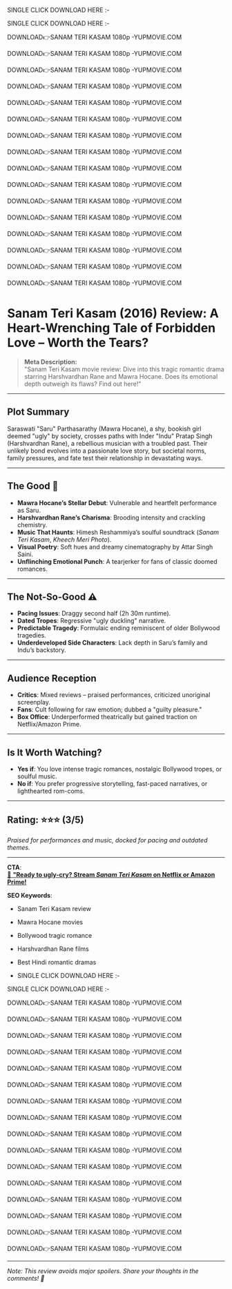 SINGLE CLICK DOWNLOAD HERE :-

SINGLE CLICK DOWNLOAD HERE :-

DOWNLOAD👉SANAM TERI KASAM 1080p -YUPMOVIE.COM

DOWNLOAD👉SANAM TERI KASAM 1080p -YUPMOVIE.COM

DOWNLOAD👉SANAM TERI KASAM 1080p -YUPMOVIE.COM

DOWNLOAD👉SANAM TERI KASAM 1080p -YUPMOVIE.COM

DOWNLOAD👉SANAM TERI KASAM 1080p -YUPMOVIE.COM

DOWNLOAD👉SANAM TERI KASAM 1080p -YUPMOVIE.COM

DOWNLOAD👉SANAM TERI KASAM 1080p -YUPMOVIE.COM

DOWNLOAD👉SANAM TERI KASAM 1080p -YUPMOVIE.COM

DOWNLOAD👉SANAM TERI KASAM 1080p -YUPMOVIE.COM

DOWNLOAD👉SANAM TERI KASAM 1080p -YUPMOVIE.COM

DOWNLOAD👉SANAM TERI KASAM 1080p -YUPMOVIE.COM

DOWNLOAD👉SANAM TERI KASAM 1080p -YUPMOVIE.COM

DOWNLOAD👉SANAM TERI KASAM 1080p -YUPMOVIE.COM

DOWNLOAD👉SANAM TERI KASAM 1080p -YUPMOVIE.COM

DOWNLOAD👉SANAM TERI KASAM 1080p -YUPMOVIE.COM

DOWNLOAD👉SANAM TERI KASAM 1080p -YUPMOVIE.COM

# Sanam Teri Kasam (2016) Review: A Heart-Wrenching Tale of Forbidden Love – Worth the Tears?

> **Meta Description:**  
> "Sanam Teri Kasam movie review: Dive into this tragic romantic drama starring Harshvardhan Rane and Mawra Hocane. Does its emotional depth outweigh its flaws? Find out here!"

---

## **Plot Summary**  
Saraswati "Saru" Parthasarathy (Mawra Hocane), a shy, bookish girl deemed "ugly" by society, crosses paths with Inder "Indu" Pratap Singh (Harshvardhan Rane), a rebellious musician with a troubled past. Their unlikely bond evolves into a passionate love story, but societal norms, family pressures, and fate test their relationship in devastating ways.

---

## **The Good** 🌟  
- **Mawra Hocane’s Stellar Debut**: Vulnerable and heartfelt performance as Saru.  
- **Harshvardhan Rane’s Charisma**: Brooding intensity and crackling chemistry.  
- **Music That Haunts**: Himesh Reshammiya’s soulful soundtrack (*Sanam Teri Kasam*, *Kheech Meri Photo*).  
- **Visual Poetry**: Soft hues and dreamy cinematography by Attar Singh Saini.  
- **Unflinching Emotional Punch**: A tearjerker for fans of classic doomed romances.  

---

## **The Not-So-Good** ⚠️  
- **Pacing Issues**: Draggy second half (2h 30m runtime).  
- **Dated Tropes**: Regressive "ugly duckling" narrative.  
- **Predictable Tragedy**: Formulaic ending reminiscent of older Bollywood tragedies.  
- **Underdeveloped Side Characters**: Lack depth in Saru’s family and Indu’s backstory.  

---

## **Audience Reception**  
- **Critics**: Mixed reviews – praised performances, criticized unoriginal screenplay.  
- **Fans**: Cult following for raw emotion; dubbed a "guilty pleasure."  
- **Box Office**: Underperformed theatrically but gained traction on Netflix/Amazon Prime.  

---

## **Is It Worth Watching?**  
- **Yes if**: You love intense tragic romances, nostalgic Bollywood tropes, or soulful music.  
- **No if**: You prefer progressive storytelling, fast-paced narratives, or lighthearted rom-coms.  

---

## **Rating**: ⭐⭐⭐ (3/5)  
*Praised for performances and music, docked for pacing and outdated themes.*  

---

**CTA**:  
[🔗 **"Ready to ugly-cry? Stream *Sanam Teri Kasam* on Netflix or Amazon Prime!**](#)  

**SEO Keywords**:  
- Sanam Teri Kasam review  
- Mawra Hocane movies  
- Bollywood tragic romance  
- Harshvardhan Rane films  
- Best Hindi romantic dramas

- SINGLE CLICK DOWNLOAD HERE :-

SINGLE CLICK DOWNLOAD HERE :-

DOWNLOAD👉SANAM TERI KASAM 1080p -YUPMOVIE.COM

DOWNLOAD👉SANAM TERI KASAM 1080p -YUPMOVIE.COM

DOWNLOAD👉SANAM TERI KASAM 1080p -YUPMOVIE.COM

DOWNLOAD👉SANAM TERI KASAM 1080p -YUPMOVIE.COM

DOWNLOAD👉SANAM TERI KASAM 1080p -YUPMOVIE.COM

DOWNLOAD👉SANAM TERI KASAM 1080p -YUPMOVIE.COM

DOWNLOAD👉SANAM TERI KASAM 1080p -YUPMOVIE.COM

DOWNLOAD👉SANAM TERI KASAM 1080p -YUPMOVIE.COM

DOWNLOAD👉SANAM TERI KASAM 1080p -YUPMOVIE.COM

DOWNLOAD👉SANAM TERI KASAM 1080p -YUPMOVIE.COM

DOWNLOAD👉SANAM TERI KASAM 1080p -YUPMOVIE.COM

DOWNLOAD👉SANAM TERI KASAM 1080p -YUPMOVIE.COM

DOWNLOAD👉SANAM TERI KASAM 1080p -YUPMOVIE.COM

DOWNLOAD👉SANAM TERI KASAM 1080p -YUPMOVIE.COM

DOWNLOAD👉SANAM TERI KASAM 1080p -YUPMOVIE.COM

DOWNLOAD👉SANAM TERI KASAM 1080p -YUPMOVIE.COM

---

*Note: This review avoids major spoilers. Share your thoughts in the comments! 💬*
